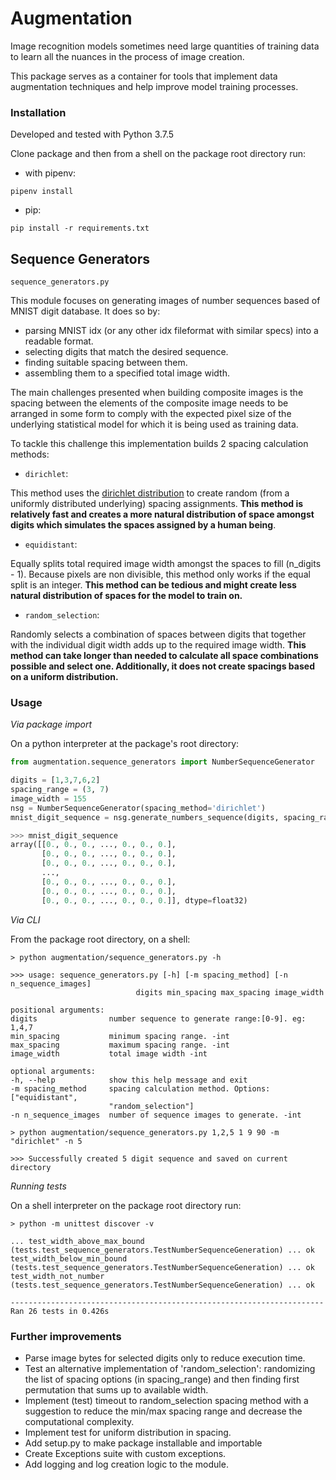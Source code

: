 # Augmentation

Image recognition models sometimes need large quantities of training data to learn all the nuances in the process of image creation.

This package serves as a container for tools that implement data augmentation techniques and help improve model training processes.

### Installation

Developed and tested with Python 3.7.5

Clone package and then from a shell on the package root directory run:
  - with pipenv:
  ```shell
  pipenv install
  ```
  - pip:
  ```shell
  pip install -r requirements.txt
  ```

## Sequence Generators
`sequence_generators.py`

This module focuses on generating images of number sequences based
of MNIST digit database. It does so by:
- parsing MNIST idx (or any other idx fileformat with similar specs) into a readable format.
- selecting digits that match the desired sequence.
- finding suitable spacing between them.
- assembling them to a specified total image width.

The main challenges presented when building composite images is the spacing between the elements of the composite image needs to be arranged in some form to comply with the expected pixel size of the underlying statistical model for which it is being used as training data.

To tackle this challenge this implementation builds 2 spacing calculation methods:

- `dirichlet`:

This method uses the [dirichlet distribution](https://en.wikipedia.org/wiki/Dirichlet_distribution) to create random (from a uniformly distributed underlying) spacing assignments. **This method is relatively fast and creates a more natural distribution of space amongst digits which simulates the spaces assigned by a human being**.

- `equidistant`:

Equally splits total required image width amongst the spaces to fill (n_digits - 1). Because pixels are non divisible, this method only works if the equal split is an integer. **This method can be tedious and might create less natural distribution of spaces for the model to train on.**

- `random_selection`:

Randomly selects a combination of spaces between digits that together with the individual digit width adds up to the required image width. **This method can take longer than needed to calculate all space combinations possible and select one. Additionally, it does not create spacings based on a uniform distribution.**

### Usage
_Via package import_

On a python interpreter at the package's root directory:
```python
from augmentation.sequence_generators import NumberSequenceGenerator

digits = [1,3,7,6,2]
spacing_range = (3, 7)
image_width = 155
nsg = NumberSequenceGenerator(spacing_method='dirichlet')
mnist_digit_sequence = nsg.generate_numbers_sequence(digits, spacing_range, image_width)
```
```python
>>> mnist_digit_sequence
array([[0., 0., 0., ..., 0., 0., 0.],
       [0., 0., 0., ..., 0., 0., 0.],
       [0., 0., 0., ..., 0., 0., 0.],
       ...,
       [0., 0., 0., ..., 0., 0., 0.],
       [0., 0., 0., ..., 0., 0., 0.],
       [0., 0., 0., ..., 0., 0., 0.]], dtype=float32)
```

_Via CLI_

From the package root directory, on a shell:
```shell
> python augmentation/sequence_generators.py -h
```
```shell
>>> usage: sequence_generators.py [-h] [-m spacing_method] [-n n_sequence_images]
                            digits min_spacing max_spacing image_width

positional arguments:
digits                number sequence to generate range:[0-9]. eg: 1,4,7
min_spacing           minimum spacing range. -int
max_spacing           maximum spacing range. -int
image_width           total image width -int

optional arguments:
-h, --help            show this help message and exit
-m spacing_method     spacing calculation method. Options:["equidistant",
                      "random_selection"]
-n n_sequence_images  number of sequence images to generate. -int
```

 ```shell
> python augmentation/sequence_generators.py 1,2,5 1 9 90 -m "dirichlet" -n 5
 ```
 ```shell
>>> Successfully created 5 digit sequence and saved on current directory
 ```

_Running tests_

On a shell interpreter on the package root directory run:
```shell
> python -m unittest discover -v
```
```shell
... test_width_above_max_bound (tests.test_sequence_generators.TestNumberSequenceGeneration) ... ok
test_width_below_min_bound (tests.test_sequence_generators.TestNumberSequenceGeneration) ... ok
test_width_not_number (tests.test_sequence_generators.TestNumberSequenceGeneration) ... ok

----------------------------------------------------------------------
Ran 26 tests in 0.426s
```

### Further improvements
- Parse image bytes for selected digits only to reduce execution time.
- Test an alternative implementation of 'random_selection': randomizing the list of spacing options (in spacing_range) and then finding first permutation that sums up to available width.
- Implement (test) timeout to random_selection spacing method with a suggestion to reduce the min/max spacing range and decrease the computational complexity.
- Implement test for uniform distribution in spacing.
- Add setup.py to make package installable and importable
- Create Exceptions suite with custom exceptions.
- Add logging and log creation logic to the module.

